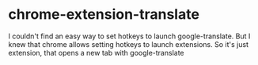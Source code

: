 # chrome-extension-translate
I couldn't find an easy way to set hotkeys to launch google-translate. But I knew that chrome allows setting hotkeys to launch extensions. So it's just extension, that opens a new tab with google-translate 
